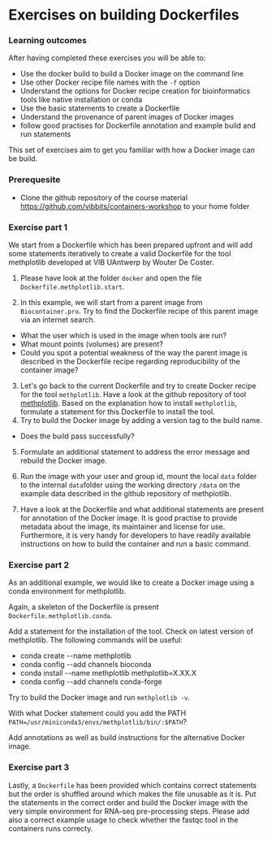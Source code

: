 # Exercises on building Dockerfiles

### Learning outcomes
After having completed these exercises you will be able to:  
* Use the docker build to build a Docker image on the command line
* Use other Docker recipe file names with the `-f` option
* Understand the options for Docker recipe creation for bioinformatics tools like native installation or conda
* Use the basic statements to create a Dockerfile
* Understand the provenance of parent images of Docker images
* follow good practises for Dockerfile annotation and example build and run statements

This set of exercises aim to get you familiar with how a Docker image can be build. 

### Prerequesite

- Clone the github repository of the course material https://github.com/vibbits/containers-workshop to your home folder

### Exercise part 1

We start from a Dockerfile which has been prepared upfront and will add some statements iteratively to create a valid Dockerfile for the tool methplotlib developed at VIB UAntwerp by Wouter De Coster.

1. Please have look at the folder `docker` and open the file `Dockerfile.methplotlib.start`.

1. In this example, we will start from a parent image from `Biocontainer.pro`. Try to find the Dockerfile recipe of this parent image via an internet search.

- What the user which is used in the image when tools are run?
- What mount points (volumes) are present?
- Could you spot a potential weakness of the way the parent image is described in the Dockerfile recipe regarding reproducibility of the container image?

3. Let's go back to the current Dockerfile and try to create Docker recipe for the tool `methplotlib`. Have a look at the github repository of tool [methplotlib](https://bio.tools/methplotlib). Based on the explanation how to install `methplotlib`, formulate a statement for this Dockerfile to install the tool.
3. Try to build the Docker image by adding a version tag to the build name.

- Does the build pass successfully?

5. Formulate an additional statement to address the error message and rebuild the Docker image. 

5. Run the image with your user and group id, mount the local `data` folder to the internal `data`folder using the working directory `/data` on the example data described in the github repository of methplotlib.

5. Have a look at the Dockerfile and what additional statements are present for annotation of the Docker image. It is good practise to provide metadata about the image, its maintainer and license for use. Furthermore, it is very handy for developers to have readily available instructions on how to build the container and run a basic command.

### Exercise part 2

As an additional example, we would like to create a Docker image using a conda environment for methplotlib.

Again, a skeleton of the Dockerfile is present `Dockerfile.methplotlib.conda`.

Add a statement for the installation of the tool. Check on latest version of methplotlib. 
The following commands will be useful:

- conda create --name methplotlib
- conda config --add channels bioconda
- conda install --name methplotlib methplotlib=X.XX.X
- conda config --add channels conda-forge

Try to build the Docker image and run `methplotlib -v`.

With what Docker statement could you add the PATH `PATH=/usr/miniconda3/envs/methplotlib/bin/:$PATH`?

Add annotations as well as build instructions for the alternative Docker image.

### Exercise part 3
Lastly, a `Dockerfile` has been provided which contains correct statements but the order is shuffled around which makes the file unusable as it is.
Put the statements in the correct order and build the Docker image with the very simple environment for RNA-seq pre-processing steps.
Please add also a correct example usage to check whether the fastqc tool in the containers runs correcty.

